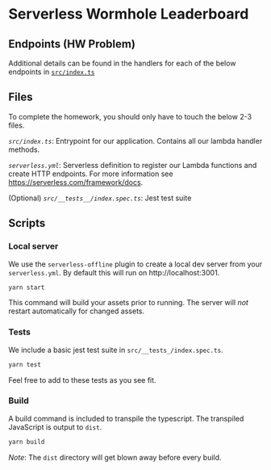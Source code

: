 # Serverless Wormhole Leaderboard

## Endpoints (HW Problem)

Additional details can be found in the handlers for each of the below endpoints in [`src/index.ts`](./src/index.ts)

## Files

To complete the homework, you should only have to touch the below 2-3 files.

*`src/index.ts`*: Entrypoint for our application. Contains all our lambda handler methods.

*`serverless.yml`*: Serverless definition to register our Lambda functions and create HTTP endpoints. For more information see https://serverless.com/framework/docs.

(Optional) *`src/__tests__/index.spec.ts`*: Jest test suite

## Scripts

### Local server

We use the `serverless-offline` plugin to create a local dev server from your `serverless.yml`. By default this will run on http://localhost:3001.

```sh
yarn start
```

This command will build your assets prior to running. The server will _not_ restart automatically for changed assets.

### Tests

We include a basic jest test suite in `src/__tests_/index.spec.ts`.

```sh
yarn test
```

Feel free to add to these tests as you see fit.

### Build

A build command is included to transpile the typescript. The transpiled JavaScript is output to `dist`.

```sh
yarn build
```

_Note_: The `dist` directory will get blown away before every build.
